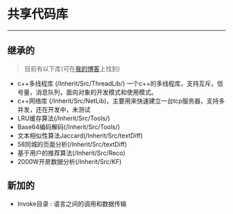 # 共享代码库

---

## 继承的

> 目前有以下库(可在[我的博客](http://blog.csdn.net/ygrx)上找到)

- c++多线程库 (/Inherit/Src/ThreadLib/) 一个c++的多线程库，支持互斥，信号量，消息队列，面向对象的开发模式和使用模式。
- c++网络库 (/Inherit/Src/NetLib)，主要用来快速建立一台tcp服务器，支持多并发，还在开发中，未测试
- LRU缓存算法(/Inherit/Src/Tools/)
- Base64编码解码(/Inherit/Src/Tools/)
- 文本相似性算法Jaccard(/Inherit/Src/textDiff)
- 58同城的页面分析(/Inherit/Src/textDiff)
- 基于用户的推荐算法(/Inherit/Src/Reco)
- 2000W开房数据分析(/Inherit/Src/KF)

## 新加的

- Invoke目录 : 语言之间的调用和数据传输